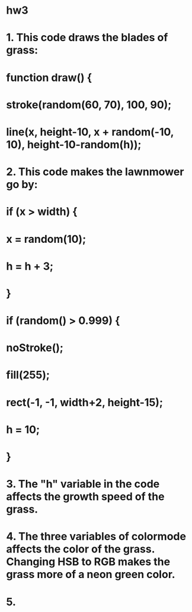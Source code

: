 # hw3
# 1. This code draws the blades of grass:
# function draw() {
  # stroke(random(60, 70), 100, 90);
  # line(x, height-10, x + random(-10, 10), height-10-random(h));
# 2. This code makes the lawnmower go by:
# if (x > width) {
   # x = random(10);
   # h = h + 3;
 # }

# if (random() > 0.999) {
   # noStroke();
   # fill(255);
   # rect(-1, -1, width+2, height-15);
   # h = 10;
 # }
# 3. The "h" variable in the code affects the growth speed of the grass.
# 4. The three variables of colormode affects the color of the grass. Changing HSB to RGB makes the grass more of a neon green color.
# 5. 
  
